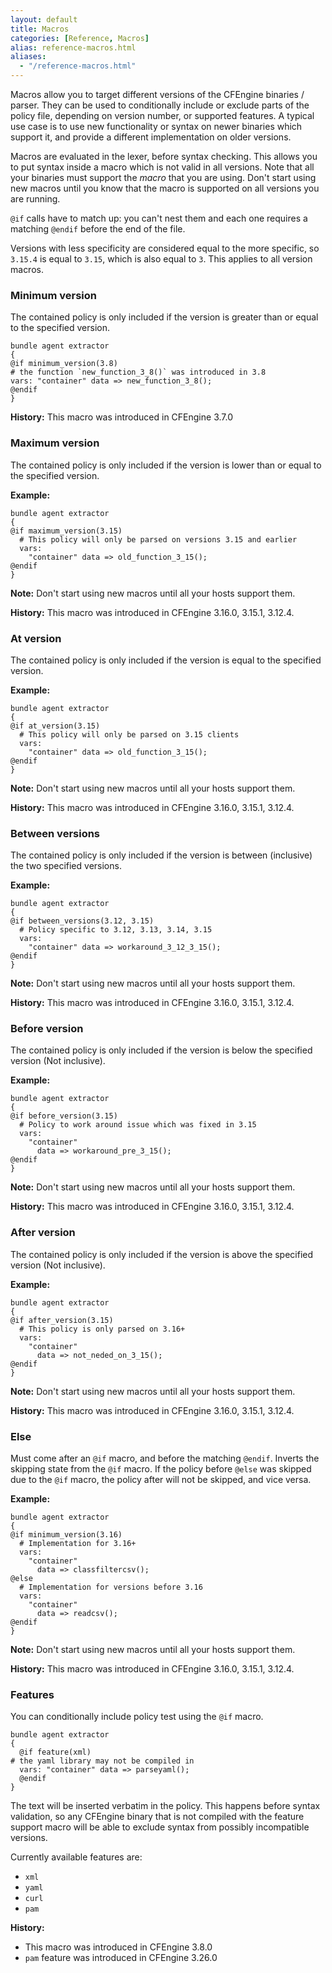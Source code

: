 ```yaml
---
layout: default
title: Macros
categories: [Reference, Macros]
alias: reference-macros.html
aliases:
  - "/reference-macros.html"
---
```


Macros allow you to target different versions of the CFEngine binaries / parser.
They can be used to conditionally include or exclude parts of the policy file, depending on version number, or supported features.
A typical use case is to use new functionality or syntax on newer binaries which support it, and provide a different implementation on older versions.

Macros are evaluated in the lexer, before syntax checking.
This allows you to put syntax inside a macro which is not valid in all versions.
Note that all your binaries must support the _macro_ that you are using.
Don't start using new macros until you know that the macro is supported on all versions you are running.

`@if` calls have to match up: you can't nest them and each one requires a matching `@endif` before the end of the file.

Versions with less specificity are considered equal to the more specific, so `3.15.4` is equal to `3.15`, which is also equal to `3`.
This applies to all version macros.

### Minimum version

The contained policy is only included if the version is greater than or equal to the specified version.

```cf3
bundle agent extractor
{
@if minimum_version(3.8)
# the function `new_function_3_8()` was introduced in 3.8
vars: "container" data => new_function_3_8();
@endif
}
```

**History:** This macro was introduced in CFEngine 3.7.0

### Maximum version

The contained policy is only included if the version is lower than or equal to the specified version.

**Example:**

```cf3
bundle agent extractor
{
@if maximum_version(3.15)
  # This policy will only be parsed on versions 3.15 and earlier
  vars:
    "container" data => old_function_3_15();
@endif
}
```

**Note:** Don't start using new macros until all your hosts support them.

**History:** This macro was introduced in CFEngine 3.16.0, 3.15.1, 3.12.4.

### At version

The contained policy is only included if the version is equal to the specified version.

**Example:**

```cf3
bundle agent extractor
{
@if at_version(3.15)
  # This policy will only be parsed on 3.15 clients
  vars:
    "container" data => old_function_3_15();
@endif
}
```

**Note:** Don't start using new macros until all your hosts support them.

**History:** This macro was introduced in CFEngine 3.16.0, 3.15.1, 3.12.4.

### Between versions

The contained policy is only included if the version is between (inclusive) the two specified versions.

**Example:**

```cf3
bundle agent extractor
{
@if between_versions(3.12, 3.15)
  # Policy specific to 3.12, 3.13, 3.14, 3.15
  vars:
    "container" data => workaround_3_12_3_15();
@endif
}
```

**Note:** Don't start using new macros until all your hosts support them.

**History:** This macro was introduced in CFEngine 3.16.0, 3.15.1, 3.12.4.

### Before version

The contained policy is only included if the version is below the specified version (Not inclusive).

**Example:**

```cf3
bundle agent extractor
{
@if before_version(3.15)
  # Policy to work around issue which was fixed in 3.15
  vars:
    "container"
      data => workaround_pre_3_15();
@endif
}
```

**Note:** Don't start using new macros until all your hosts support them.

**History:** This macro was introduced in CFEngine 3.16.0, 3.15.1, 3.12.4.

### After version

The contained policy is only included if the version is above the specified version (Not inclusive).

**Example:**

```cf3
bundle agent extractor
{
@if after_version(3.15)
  # This policy is only parsed on 3.16+
  vars:
    "container"
      data => not_neded_on_3_15();
@endif
}
```

**Note:** Don't start using new macros until all your hosts support them.

**History:** This macro was introduced in CFEngine 3.16.0, 3.15.1, 3.12.4.

### Else

Must come after an `@if` macro, and before the matching `@endif`.
Inverts the skipping state from the `@if` macro.
If the policy before `@else` was skipped due to the `@if` macro, the policy after will not be skipped, and vice versa.

**Example:**

```cf3
bundle agent extractor
{
@if minimum_version(3.16)
  # Implementation for 3.16+
  vars:
    "container"
      data => classfiltercsv();
@else
  # Implementation for versions before 3.16
  vars:
    "container"
      data => readcsv();
@endif
}
```

**Note:** Don't start using new macros until all your hosts support them.

**History:** This macro was introduced in CFEngine 3.16.0, 3.15.1, 3.12.4.

### Features

You can conditionally include policy test using the `@if` macro.

```cf3
bundle agent extractor
{
  @if feature(xml)
# the yaml library may not be compiled in
  vars: "container" data => parseyaml();
  @endif
}
```

The text will be inserted verbatim in the policy. This happens before
syntax validation, so any CFEngine binary that is not compiled with
the feature support macro will be able to exclude syntax from
possibly incompatible versions.

Currently available features are:

- `xml`
- `yaml`
- `curl`
- `pam`

**History:**

- This macro was introduced in CFEngine 3.8.0
- `pam` feature was introduced in CFEngine 3.26.0
